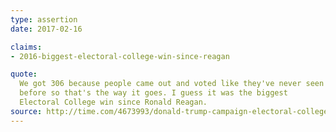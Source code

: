 ```yaml
---
type: assertion
date: 2017-02-16

claims:
- 2016-biggest-electoral-college-win-since-reagan

quote:
  We got 306 because people came out and voted like they've never seen
  before so that's the way it goes. I guess it was the biggest
  Electoral College win since Ronald Reagan.
source: http://time.com/4673993/donald-trump-campaign-electoral-college-win/
---
```

